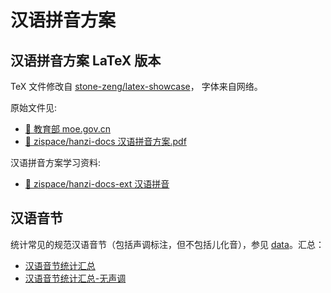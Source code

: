 # 汉语拼音方案

## 汉语拼音方案 LaTeX 版本

TeX 文件修改自 [stone-zeng/latex-showcase](https://github.com/stone-zeng/latex-showcase/blob/main/pinyin/pinyin.tex)，
字体来自网络。

原始文件见:
- [:link: 教育部 moe.gov.cn](http://www.moe.gov.cn/ewebeditor/uploadfile/2015/03/02/20150302165814246.pdf)
- [:link: zispace/hanzi-docs 汉语拼音方案.pdf](https://github.com/zispace/hanzi-docs/tree/main/中国大陆/2-法律法规/19580211-汉语拼音方案.pdf)

汉语拼音方案学习资料:
- [:link: zispace/hanzi-docs-ext 汉语拼音](https://github.com/zispace/hanzi-docs-ext/tree/main/汉语拼音)

## 汉语音节

统计常见的规范汉语音节（包括声调标注，但不包括儿化音），参见 [data](./data)。汇总：
- [汉语音节统计汇总](./data/汉语音节统计汇总.txt)
- [汉语音节统计汇总-无声调](./data/汉语音节统计汇总-无声调.txt)
